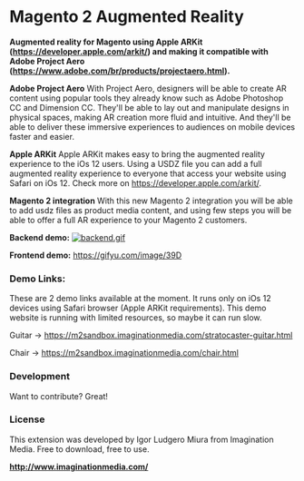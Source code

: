
# Magento 2 Augmented Reality
 **Augmented reality for Magento using Apple ARKit (https://developer.apple.com/arkit/) and making it compatible with Adobe Project Aero (https://www.adobe.com/br/products/projectaero.html).**

**Adobe Project Aero**
With Project Aero, designers will be able to create AR content using popular tools they already know such as Adobe Photoshop CC and Dimension CC. They'll be able to lay out and manipulate designs in physical spaces, making AR creation more fluid and intuitive. And they'll be able to deliver these immersive experiences to audiences on mobile devices faster and easier.

**Apple ARKit**
Apple ARKit makes easy to bring the augmented reality experience to the iOs 12 users. Using a USDZ file you can add a full augmented reality experience to everyone that access your website using Safari on iOs 12. Check more on https://developer.apple.com/arkit/.

**Magento 2 integration**
With this new Magento 2 integration you will be able to add usdz files as product media content, and using few steps you will be able to offer a full AR experience to your Magento 2 customers.

**Backend demo:**
[![backend.gif](https://s2.gifyu.com/images/backend.gif)](https://gifyu.com/image/39D3)

**Frontend demo:**
https://gifyu.com/image/39D

### Demo Links:
These are 2 demo links available at the moment. It runs only on iOs 12 devices using Safari browser (Apple ARKit requirements). This demo website is running with limited resources, so maybe it can run slow.

Guitar -> https://m2sandbox.imaginationmedia.com/stratocaster-guitar.html

Chair -> https://m2sandbox.imaginationmedia.com/chair.html

### Development

Want to contribute? Great!

### License

This extension was developed by Igor Ludgero Miura from Imagination Media.
Free to download, free to use.

**http://www.imaginationmedia.com/**
